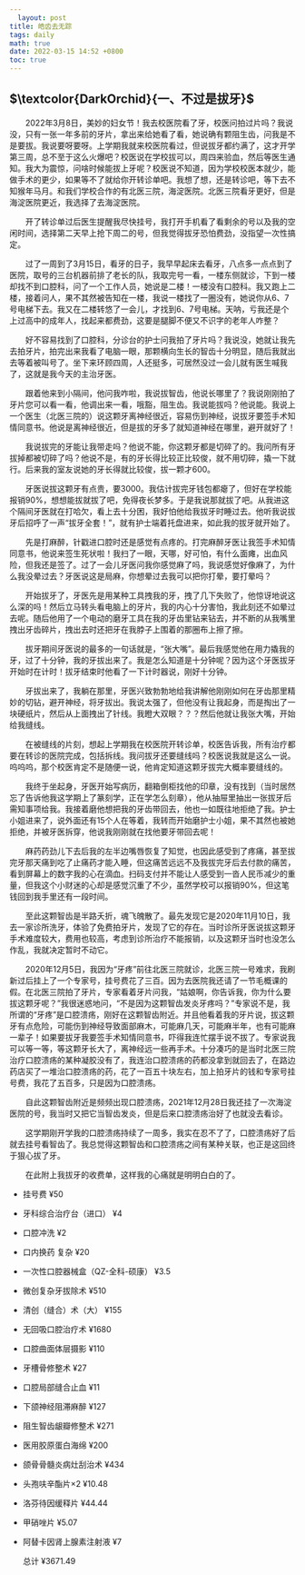 ```yaml
---
  layout: post
title: 皓齿去无踪
tags: daily
math: true
date: 2022-03-15 14:52 +0800
toc: true
---
```


## $\textcolor{DarkOrchid}{一、不过是拔牙}$

&emsp;&emsp;2022年3月8日，美妙的妇女节！我去校医院看了牙，校医问拍过片吗？我说没，只有一张一年多前的牙片，拿出来给她看了看，她说确有颗阻生齿，问我是不是要拔。我说要呀要呀。上学期我就来校医院看过，但说拔牙都约满了，这才开学第三周，总不至于这么火爆吧？校医说在学校拔可以，周四来验血，然后等医生通知。我大为震惊，问啥时候能拔上牙呢？校医说不知道，因为学校校医本就少，能做手术的更少，如果等不了就给你开转诊单吧。我想了想，还是转诊吧，等下去不知猴年马月。和我们学校合作的有北医三院，海淀医院。北医三院看牙更好，但是海淀医院更近，我选择了去海淀医院。

&emsp;&emsp;开了转诊单过后医生提醒我尽快挂号，我打开手机看了看剩余的号以及我的空闲时间，选择第二天早上抢下周二的号，但我觉得拔牙恐怕费劲，没指望一次性搞定。

&emsp;&emsp;过了一周到了3月15日，看牙的日子，我早早起床去看牙，八点多一点点到了医院，取号的三台机器前排了老长的队，我取完号一看，一楼东侧就诊，下到一楼却找不到口腔科，问了一个工作人员，她说是二楼！一楼没有口腔科。我又跑上二楼，接着问人，果不其然被告知在一楼，我说一楼找了一圈没有，她说你从6、7号电梯下去。我又在二楼转悠了一会儿，才找到6、7号电梯。天呐，亏我还是个上过高中的成年人，找起来都费劲，这要是腿脚不便又不识字的老年人咋整？

&emsp;&emsp;好不容易找到了口腔科，分诊台的护士问我拍了牙片吗？我说没，她就让我先去拍牙片，拍完出来我看了电脑一眼，那颗横向生长的智齿十分明显，随后我就出去等着被叫号了。坐下来环顾四周，人还挺多，可居然没过一会儿就有医生喊我了，这就是我今天的主治牙医。

&emsp;&emsp;跟着他来到小隔间，他问我咋啦，我说拔智齿，他说长哪里了？我说刚刚拍了牙片您可以看一看，他调出来一看，哦豁，阻生齿。我说能拔吗？他说能。我说上一个医生（北医三院的）说这颗牙离神经很近，容易伤到神经，说拔牙要签手术知情同意书。他说是离神经很近，但是拔的牙多了就知道神经在哪里，避开就好了！

&emsp;&emsp;我说拔完的牙能让我带走吗？他说不能，你这颗牙都是切碎了的。我问所有牙拔掉都被切碎了吗？他说不是，有的牙长得比较正比较俊，就不用切碎，撬一下就行。后来我的室友说她的牙长得就比较俊，拔一颗才600。

&emsp;&emsp;牙医说拔这颗牙有点贵，要3000。我估计拔完牙钱包都瘪了，但好在学校能报销90%，想想能拔就拔了吧，免得夜长梦多。于是我说那就拔了吧。从我进这个隔间牙医就在打哈欠，看上去十分困，我好怕他给我拔牙时睡过去。他听我说拔牙后招呼了一声“拔牙全套！”，就有护士端着托盘进来，如此我的拔牙就开始了。

&emsp;&emsp;先是打麻醉，针戳进口腔时还是感觉有点疼的。打完麻醉牙医让我签手术知情同意书，他说来签生死状啦！我扫了一眼，天哪，好可怕，有什么面瘫，出血风险，但我还是签了。过了一会儿牙医问我你感觉麻了吗，我说感觉好像麻了，为什么我没晕过去？牙医说这是局麻，你想晕过去我可以把你打晕，要打晕吗？

&emsp;&emsp;开始拔牙了，牙医先是用某种工具拽我的牙，拽了几下失败了，他惊讶地说这么深的吗！然后立马转头看电脑上的牙片，我的内心十分害怕，我此刻还不如晕过去呢。随后他用了一个电动的磨牙工具在我的牙齿里钻来钻去，并不断的从我嘴里拽出牙齿碎片，拽出去时还把牙在我脖子上围着的那圈布上擦了擦。

&emsp;&emsp;拔牙期间牙医说的最多的一句话就是，“张大嘴”。最后我感觉他在用力撬我的牙，过了十分钟，我的牙拔出来了。我是怎么知道是十分钟呢？因为这个牙医拔牙开始时在计时！拔牙结束时他看了一下计时器说，刚好十分钟。

&emsp;&emsp;牙拔出来了，我躺在那里，牙医兴致勃勃地给我讲解他刚刚如何在牙齿那里精妙的切钻，避开神经，将牙拔出。我说太强了，但他没有让我起身，而是掏出了一块硬纸片，然后从上面拽出了针线。我瞪大双眼？？？然后他就让我张大嘴，开始给我缝线。

&emsp;&emsp;在被缝线的片刻，想起上学期我在校医院开转诊单，校医告诉我，所有治疗都要在转诊的医院完成，包括拆线。我问拔牙还要缝线吗？校医说我就是这么一说。呜呜呜，那个校医肯定不是随便一说，他肯定知道这颗牙拔完大概率要缝线的。

&emsp;&emsp;我终于坐起身，牙医开始写病历，翻箱倒柜找他的印章，没有找到（当时居然忘了告诉他我这学期上了篆刻学，正在学怎么刻章），他从抽屉里抽出一张拔牙后需知事项给我。我接着磨他想把我的牙齿带回去，他也一如既往地拒绝了我。护士小姐进来了，说外面还有15个人在等着，我转而开始磨护士小姐，果不其然也被她拒绝，并被牙医拆穿，他说我刚刚就在找他要牙带回去呢！

&emsp;&emsp;麻药药劲儿下去后我的左半边嘴唇恢复了知觉，也因此感受到了疼痛，甚至拔完牙那天痛到吃了止痛药才能入睡，但这痛苦远远不及我拔完牙后去付款的痛苦，看到屏幕上的数字我的心在滴血。扫码支付并不能让人感受到一沓人民币减少的重量，但我这个小财迷的心却是感觉沉重了不少，虽然学校可以报销90%，但这笔钱回到我手里还有一段时间。

&emsp;&emsp;至此这颗智齿是半路夭折，魂飞魄散了。最先发现它是2020年11月10日，我去一家诊所洗牙，体验了免费拍牙片，发现了它的存在。当时诊所牙医说拔这颗牙手术难度较大，费用也较高，考虑到诊所治疗不能报销，以及这颗牙当时也没怎么作乱，我就决定暂时不动它。

&emsp;&emsp;2020年12月5日，我因为“牙疼”前往北医三院就诊，北医三院一号难求，我刷新过后挂上了一个专家号，挂号费花了三百。因为去医院我还请了一节毛概课的假。在北医三院拍了牙片，专家看着牙片问我，“姑娘啊，你告诉我，你为什么要拔这颗牙呢？”我很迷惑地问，“不是因为这颗智齿发炎牙疼吗？”专家说不是，我所谓的“牙疼”是口腔溃疡，刚好在这颗智齿附近。并且他看着我的牙片说，拔这颗牙有点危险，可能伤到神经导致面部麻木，可能麻几天，可能麻半年，也有可能麻一辈子！如果要拔牙我要签手术知情同意书，吓得我连忙摆手说不拔了。专家说我可以等一等，等这颗牙长大了，离神经远一些再手术。十分凑巧的是当时北医三院治疗口腔溃疡的某种凝胶没有了，我连治口腔溃疡的药都没拿到就回去了，在路边药店买了一堆治口腔溃疡的药，花了一百五十块左右，加上拍牙片的钱和专家号挂号费，我花了五百多，只是因为口腔溃疡。

&emsp;&emsp;自此这颗智齿附近是频频出现口腔溃疡，2021年12月28日我还挂了一次海淀医院的号，我当时又把它当智齿发炎，但是后来口腔溃疡治好了也就没去看诊。

&emsp;&emsp;这学期刚开学我的口腔溃疡持续了一周多，我实在忍不了了，口腔溃疡好了后就去挂号看智齿了。我总觉得这颗智齿和口腔溃疡之间有某种关联，也正是这回终于狠心拔了牙。

&emsp;&emsp;在此附上我拔牙的收费单，这样我的心痛就是明明白白的了。

- 挂号费                                                                ¥50

- 牙科综合治疗台（进口）                                 ¥4

- 口腔冲洗                                                            ¥2

- 口内换药  复杂                                                  ¥20

- 一次性口腔器械盒（QZ-全科-硕康）             ¥3.5

- 微创复杂牙拔除术                                            ¥510

- 清创（缝合）术（大）                                    ¥155

- 无回吸口腔治疗术                                            ¥1680

- 口腔曲面体层摄影                                            ¥110

- 牙槽骨修整术                                                    ¥27

- 口腔局部缝合止血                                            ¥11

- 下颌神经阻滞麻醉                                            ¥127

- 阻生智齿龈瓣修整术                                        ¥271

- 医用胶原蛋白海绵                                            ¥200

- 颌骨骨髓炎病灶刮治术                                    ¥434

- 头孢呋辛酯片×2                                               ¥10.48

- 洛芬待因缓释片                                               ¥44.44

- 甲硝唑片                                                           ¥5.07

- 阿替卡因肾上腺素注射液                                ¥7

  总计                                                                   ¥3671.49

